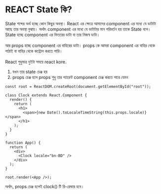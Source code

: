 # REACT State কি?

State শব্দের অর্থ হচ্ছে কোন কিছুর অবস্থা। React এর ক্ষেত্রে আমাদের component এর মধ্যে যে ডাটাটা আছে তার অবস্থা বুঝায়। অর্থাৎ component এর মধ্যে যে ডাটাটার মান পরিবর্তন হয় তাকে State বলে। State হচ্ছে component এর ভিতরের ডাটা বা তার নিজস্ব ডাটা।
<br/><br/>
আর props হচ্ছে component এর বাহিরের ডাটা। props কে আমরা component এর বাহির থেকে পাঠাই বা বাহির থেকে কন্ট্রোল করতে পারি।
<br/><br/>
React শুধুমাত্র দুইটা সময়ে react kore.

1. যখন তার state চেঞ্জ হয়
2. props চেঞ্জ হলে
   props শুধু তার প্যারেন্ট component চেঞ্জ করতে পারে যেমন

```
const root = ReactDOM.createRoot(document.getElementById("root"));

class Clock extends React.Component {
  render() {
    return (
      <h1>
        <span>{new Date().toLocaleTimeString(this.props.locale)}</span>
      </h1>
    );
  }
}

function App() {
  return (
    <div>
      <Clock locale="bn-BD" />
    </div>
  );
}

root.render(<App />);
```

অর্থাৎ, props চেঞ্জ হলেই clock() টি রি-রেন্ডার হবে।
